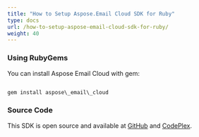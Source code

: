 ```yaml
---
title: "How to Setup Aspose.Email Cloud SDK for Ruby"
type: docs
url: /how-to-setup-aspose-email-cloud-sdk-for-ruby/
weight: 40
---
```


### **Using RubyGems**
You can install Aspose Email Cloud with gem:

```java

gem install aspose\_email\_cloud

```
### **Source Code**
This SDK is open source and available at [GitHub](https://github.com/aspose-email/Aspose.Email-for-Cloud/tree/master/SDKs/Aspose.Email_Cloud_SDK_for_Ruby) and [CodePlex](https://asposeemailcloud.codeplex.com/SourceControl/latest#SDKs/Aspose.Email_Cloud_SDK_for_Ruby/).
